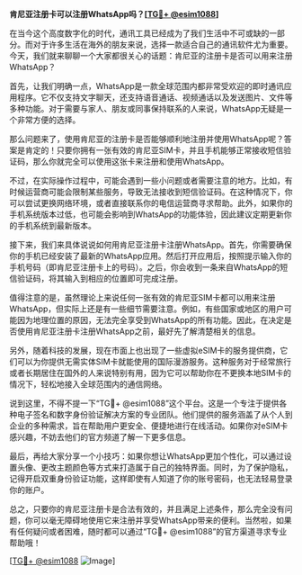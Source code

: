 **肯尼亚注册卡可以注册WhatsApp吗？[[TG💪+ @esim1088](https://t.me/s/esim1088)]**

在当今这个高度数字化的时代，通讯工具已经成为了我们生活中不可或缺的一部分。而对于许多生活在海外的朋友来说，选择一款适合自己的通讯软件尤为重要。今天，我们就来聊聊一个大家都很关心的话题：肯尼亚的注册卡是否可以用来注册WhatsApp？

首先，让我们明确一点，WhatsApp是一款全球范围内都非常受欢迎的即时通讯应用程序。它不仅支持文字聊天，还支持语音通话、视频通话以及发送图片、文件等多种功能。对于需要与家人、朋友或同事保持联系的人来说，WhatsApp无疑是一个非常方便的选择。

那么问题来了，使用肯尼亚的注册卡是否能够顺利地注册并使用WhatsApp呢？答案是肯定的！只要你拥有一张有效的肯尼亚SIM卡，并且手机能够正常接收短信验证码，那么你就完全可以使用这张卡来注册和使用WhatsApp。

不过，在实际操作过程中，可能会遇到一些小问题或者需要注意的地方。比如，有时候运营商可能会限制某些服务，导致无法接收到短信验证码。在这种情况下，你可以尝试更换网络环境，或者直接联系你的电信运营商寻求帮助。此外，如果你的手机系统版本过低，也可能会影响到WhatsApp的功能体验，因此建议定期更新你的手机系统到最新版本。

接下来，我们来具体说说如何用肯尼亚注册卡注册WhatsApp。首先，你需要确保你的手机已经安装了最新的WhatsApp应用。然后打开应用后，按照提示输入你的手机号码（即肯尼亚注册卡上的号码）。之后，你会收到一条来自WhatsApp的短信验证码，将其输入到相应的位置即可完成注册。

值得注意的是，虽然理论上来说任何一张有效的肯尼亚SIM卡都可以用来注册WhatsApp，但实际上还是有一些细节需要注意。例如，有些国家或地区的用户可能因为地理位置的原因，无法完全享受到WhatsApp的所有功能。因此，在决定是否使用肯尼亚注册卡注册WhatsApp之前，最好先了解清楚相关的信息。

另外，随着科技的发展，现在市面上也出现了一些虚拟eSIM卡的服务提供商，它们可以为你提供无需实体SIM卡就能使用的国际漫游服务。这种服务对于经常旅行或者长期居住在国外的人来说特别有用，因为它可以帮助你在不更换本地SIM卡的情况下，轻松地接入全球范围内的通信网络。

说到这里，不得不提一下“TG💪+ @esim1088”这个平台。这是一个专注于提供各种电子签名和数字身份验证解决方案的专业团队。他们提供的服务涵盖了从个人到企业的多种需求，旨在帮助用户更安全、便捷地进行在线活动。如果你对eSIM卡感兴趣，不妨去他们的官方频道了解一下更多信息。

最后，再给大家分享一个小技巧：如果你想让WhatsApp更加个性化，可以通过设置头像、更改主题颜色等方式来打造属于自己的独特界面。同时，为了保护隐私，记得开启双重身份验证功能，这样即使有人知道了你的账号密码，也无法轻易登录你的账户。

总之，只要你的肯尼亚注册卡是合法有效的，并且满足上述条件，那么完全没有问题，你可以毫无障碍地使用它来注册并享受WhatsApp带来的便利。当然啦，如果有任何疑问或者困难，随时都可以通过“TG💪+ @esim1088”的官方渠道寻求专业帮助哦！

[[TG💪+ @esim1088](https://t.me/s/esim1088) ![Image](https://i.postimg.cc/4NQfJmqS/Snipaste-2025-05-13-00-14-12.png)]